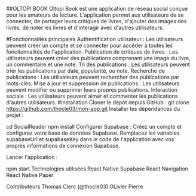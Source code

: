 ##OLTOPI BOOK
Oltopi Book est une application de réseau social conçue pour les amateurs de lecture. L'application permet aux utilisateurs de se connecter, de partager leurs critiques de livres, d'ajouter des images des livres, de noter les livres et d'interagir avec d'autres utilisateurs.

#Fonctionnalités principales
Authentification utilisateur : Les utilisateurs peuvent créer un compte et se connecter pour accéder à toutes les fonctionnalités de l'application.
Publication de critiques de livres : Les utilisateurs peuvent créer des publications comprenant une image du livre, un commentaire et une note.
Tri des publications : Les utilisateurs peuvent trier les publications par date, popularité, ou note.
Recherche de publications : Les utilisateurs peuvent rechercher des publications par mots-clés.
Mise à jour et suppression de publications : Les utilisateurs peuvent modifier ou supprimer leurs propres publications.
Interaction sociale : Les utilisateurs peuvent aimer et commenter les publications d'autres utilisateurs.
#Installation
Cloner le dépôt depuis GitHub :
git clone https://github.com/thocle03/mon-app.git
Installer les dépendances du projet :


cd SocialReader
npm install
Configurer Supabase : Créez un compte et configurez votre base de données Supabase. Remplacez les variables supabaseUrl et supabaseKey dans le code de l'application avec vos propres informations de connexion Supabase.

Lancer l'application :

npm start
Technologies utilisées
React Native
Supabase
React Navigation
React Native Paper




Contributeurs
Thomas Clerc (@thocle03)
OLivier 
Pierre
